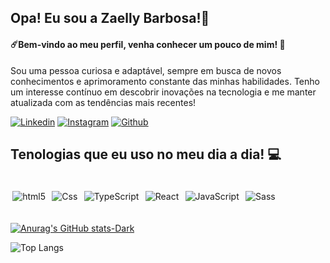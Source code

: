 ## Opa! Eu sou a Zaelly Barbosa!👋
#### ☄️Bem-vindo ao meu perfil, venha conhecer um pouco de mim! 🌠

<p>Sou uma pessoa curiosa e adaptável, sempre em busca de novos conhecimentos e aprimoramento constante das minhas habilidades. Tenho um interesse contínuo em descobrir inovações na tecnologia e me manter atualizada com as tendências mais recentes!
</p>


[![Linkedin](https://img.shields.io/badge/LinkedIn-0077B5?style=for-the-badge&logo=linkedin&logoColor=white)](https://linkedin/zaelly-barbosa.com) 
[![Instagram](https://img.shields.io/badge/Instagram-E4405F?style=for-the-badge&logo=instagram&logoColor=white)](https://www.instagram.com/zaellybarbosa/)
 [![Github](https://img.shields.io/badge/GitHub-100000?style=for-the-badge&logo=github&logoColor=white)](https://github.com/zaelly)

## Tenologias que eu uso no meu dia a dia! 💻

<div style="display: inline_block; margin:0 auto;"><br/>
    <img style="padding:.2rem;" align="center" alt="html5" src="https://img.shields.io/badge/HTML-239120?style=for-the-badge&logo=html5&logoColor=white">
    <img style="padding:.2rem;" align="center" alt="Css" src="https://img.shields.io/badge/CSS-239120?&style=for-the-badge&logo=css3&logoColor=white">
    <img style="padding:.2rem;" align="center" alt="TypeScript" src="https://img.shields.io/badge/TypeScript-007ACC?style=for-the-badge&logo=typescript&logoColor=white">
    <img style="padding:.2rem;" align="center" alt="React" src="https://img.shields.io/badge/React-20232A?style=for-the-badge&logo=react&logoColor=61DAFB">
    <img style="padding:.2rem;" align="center" alt="JavaScript" src="https://img.shields.io/badge/JavaScript-F7DF1E?style=for-the-badge&logo=javascript&logoColor=black">
    <img style="padding:.2rem;" align="center" alt="Sass" src="https://img.shields.io/badge/Sass-CC6699?style=for-the-badge&logo=sass&logoColor=white">
</div><br/>

[![Anurag's GitHub stats-Dark](https://github-readme-stats.vercel.app/api?username=zaelly&show_icons=true&theme=dark#gh-dark-mode-only)](https://github.com/anuraghazra/github-readme-stats#gh-dark-mode-only)

![Top Langs](https://github-readme-stats.vercel.app/api/top-langs/?username=zaelly&layout=compact)
